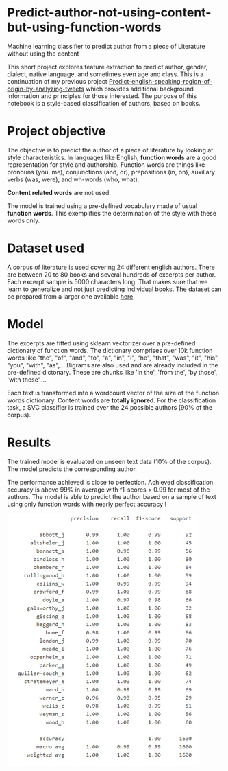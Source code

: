 # Predict-author-not-using-content-but-using-function-words
Machine learning classifier to predict author from a piece of Literature without using the content

This short project explores feature extraction to predict author, gender, dialect, native language, and sometimes even age and class. This is a continuation of my previous project [Predict-english-speaking-region-of-origin-by-analyzing-tweets](https://github.com/LaurentVeyssier/Predict-english-speaking-region-of-origin-by-analyzing-tweets) which provides additional background information and principles for those interested. The purpose of this notebook is a style-based classification of authors, based on books.

# Project objective

The objective is to predict the author of a piece of literature by looking at style characteristics. In languages like English, **function words** are a good representation for style and authorship. Function words are things like pronouns (you, me), conjunctions (and, or), prepositions (in, on), auxiliary verbs (was, were), and wh-words (who, what).

**Content related words** are not used.

The model is trained using a pre-defined vocabulary made of usual **function words**. This exemplifies the determination of the style with these words only.

# Dataset used

A corpus of literature is used covering 24 different english authors. There are between 20 to 80 books and several hundreds of excerpts per author. Each excerpt sample is 5000 characters long. That makes sure that we learn to generalize and not just predicting individual books. The dataset can be prepared from a larger one available [here](https://web.eecs.umich.edu/~lahiri/gutenberg_dataset.html).

# Model

The excerpts are fitted using sklearn vectorizer over a pre-defined dictionary of function words. The dictionary comprises over 10k function words like "the", "of", "and", "to", "a", "in", "i", "he", "that", "was", "it", "his", "you", "with", "as",...
Bigrams are also used and are already included in the pre-defined dictonary. These are chunks like 'in the', 'from the', 'by those', 'with these',...

Each text is transformed into a wordcount vector of the size of the function words dictionary. Content words are **totally ignored**.
For the classification task, a SVC classifier is trained over the 24 possible authors (90% of the corpus).

# Results

The trained model is evaluated on unseen text data (10% of the corpus). The model predicts the corresponding author.

The performance achieved is close to perfection. Achieved classification accuracy is above 99% in average with f1-scores > 0.99 for most of the authors. The model is able to predict the author based on a sample of text using only function words with nearly perfect accuracy !

![](metrics.jpg)
